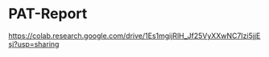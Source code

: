 # PAT-Report

https://colab.research.google.com/drive/1Es1mgijRlH_Jf25VyXXwNC7Izi5jjEsj?usp=sharing
